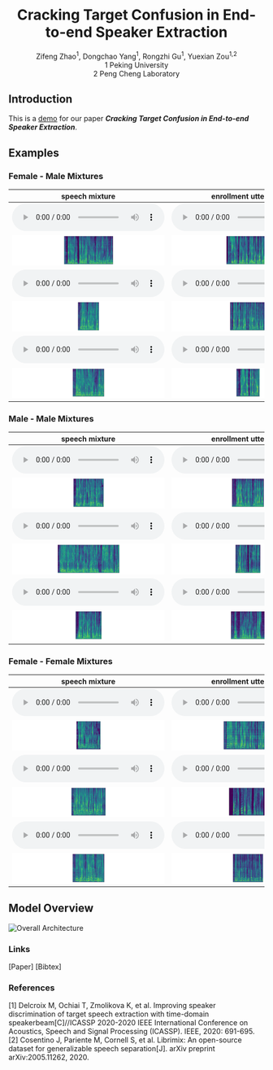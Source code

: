 # <center> Cracking Target Confusion in End-to-end Speaker Extraction </center>

<center> Zifeng Zhao<sup>1</sup>, Dongchao Yang<sup>1</sup>, Rongzhi Gu<sup>1</sup>, Yuexian Zou<sup>1,2</sup> </center> 

<center> 1 Peking University </center>

<center> 2 Peng Cheng Laboratory</center>

## Introduction
This is a [demo](https://zhazhafon.github.io/demo-confusion/) for our paper **_Cracking Target Confusion in End-to-end Speaker Extraction_**.

## Examples

### Female - Male Mixtures

| <center>speech mixture</center> | <center>enrollment utterance</center> | <center>baseline</center> | <center><center>ours</center> | <center>ground-truth</center> | 
| :--- | :--- | :--- | :--- | :--- |
|<audio src="wavs/male2female/1320-122617-0035_121-121726-0009.wav" controls preload></audio>|<audio src="wavs/male2female/1320-122612-0010_2094-142345-0048.wav" controls preload></audio>|<audio src="wavs/male2female/baseline/1320-122617-0035_121-121726-0009_s0.wav" controls preload></audio>|<audio src="wavs/male2female/ours/1320-122617-0035_121-121726-0009_s0.wav" controls preload></audio>|<audio src="wavs/male2female/gt/1320-122617-0035_121-121726-0009.wav" controls preload></audio>|
|<img src="wavs/male2female/1320-122617-0035_121-121726-0009.png"/>|<img src="wavs/male2female/1320-122612-0010_2094-142345-0048.png"/>|<img src="wavs/male2female/baseline/1320-122617-0035_121-121726-0009_s0.png"/>|<img src="wavs/male2female/ours/1320-122617-0035_121-121726-0009_s0.png"/>|<img src="wavs/male2female/gt/1320-122617-0035_121-121726-0009.png"/>|
|<audio src="wavs/male2female/5105-28240-0005_6829-68769-0010.wav" controls preload></audio>|<audio src="wavs/male2female/5105-28241-0019_2830-3980-0050.wav" controls preload></audio>|<audio src="wavs/male2female/baseline/5105-28240-0005_6829-68769-0010_s0.wav" controls preload></audio>|<audio src="wavs/male2female/ours/5105-28240-0005_6829-68769-0010_s0.wav" controls preload></audio>|<audio src="wavs/male2female/gt/5105-28240-0005_6829-68769-0010.wav" controls preload></audio>|
|<img src="wavs/male2female/5105-28240-0005_6829-68769-0010.png"/>|<img src="wavs/male2female/5105-28241-0019_2830-3980-0050.png"/>|<img src="wavs/male2female/baseline/5105-28240-0005_6829-68769-0010_s0.png"/>|<img src="wavs/male2female/ours/5105-28240-0005_6829-68769-0010_s0.png"/>|<img src="wavs/male2female/gt/5105-28240-0005_6829-68769-0010.png"/>|
|<audio src="wavs/male2female/3570-5695-0010_5105-28240-0015.wav" controls preload></audio>|<audio src="wavs/male2female/5683-32866-0001_5105-28241-0016.wav" controls preload></audio>|<audio src="wavs/male2female/baseline/3570-5695-0010_5105-28240-0015_s1.wav" controls preload></audio>|<audio src="wavs/male2female/ours/3570-5695-0010_5105-28240-0015_s1.wav" controls preload></audio>|<audio src="wavs/male2female/gt/3570-5695-0010_5105-28240-0015.wav" controls preload></audio>|
|<img src="wavs/male2female/3570-5695-0010_5105-28240-0015.png"/>|<img src="wavs/male2female/5683-32866-0001_5105-28241-0016.png"/>|<img src="wavs/male2female/baseline/3570-5695-0010_5105-28240-0015_s1.png"/>|<img src="wavs/male2female/ours/3570-5695-0010_5105-28240-0015_s1.png"/>|<img src="wavs/male2female/gt/3570-5695-0010_5105-28240-0015.png"/>|

### Male - Male Mixtures

| <center>speech mixture</center> | <center>enrollment utterance</center> | <center>baseline</center> | <center><center>ours</center> | <center>ground-truth</center> | 
| :--- | :--- | :--- | :--- | :--- |
|<audio src="wavs/male2male/908-31957-0007_5105-28233-0000.wav" controls preload></audio>|<audio src="wavs/male2male/6829-68769-0023_5105-28240-0012.wav" controls preload></audio>|<audio src="wavs/male2male/baseline/908-31957-0007_5105-28233-0000_s1.wav" controls preload></audio>|<audio src="wavs/male2male/ours/908-31957-0007_5105-28233-0000_s1.wav" controls preload></audio>|<audio src="wavs/male2male/gt/908-31957-0007_5105-28233-0000.wav" controls preload></audio>|
|<img src="wavs/male2male/908-31957-0007_5105-28233-0000.png"/>|<img src="wavs/male2male/6829-68769-0023_5105-28240-0012.png"/>|<img src="wavs/male2male/baseline/908-31957-0007_5105-28233-0000_s1.png"/>|<img src="wavs/male2male/ours/908-31957-0007_5105-28233-0000_s1.png"/>|<img src="wavs/male2male/gt/908-31957-0007_5105-28233-0000.png"/>|
|<audio src="wavs/male2male/4077-13754-0011_2300-131720-0008.wav" controls preload></audio>|<audio src="wavs/male2male/1188-133604-0029_4077-13751-0006.wav" controls preload></audio>|<audio src="wavs/male2male/baseline/4077-13754-0011_2300-131720-0008_s0.wav" controls preload></audio>|<audio src="wavs/male2male/ours/4077-13754-0011_2300-131720-0008_s0.wav" controls preload></audio>|<audio src="wavs/male2male/gt/4077-13754-0011_2300-131720-0008.wav" controls preload></audio>|
|<img src="wavs/male2male/4077-13754-0011_2300-131720-0008.png"/>|<img src="wavs/male2male/1188-133604-0029_4077-13751-0006.png"/>|<img src="wavs/male2male/baseline/4077-13754-0011_2300-131720-0008_s0.png"/>|<img src="wavs/male2male/ours/4077-13754-0011_2300-131720-0008_s0.png"/>|<img src="wavs/male2male/gt/4077-13754-0011_2300-131720-0008.png"/>|
|<audio src="wavs/male2male/61-70968-0014_8224-274384-0003.wav" controls preload></audio>|<audio src="wavs/male2male/1221-135767-0005_61-70970-0020.wav" controls preload></audio>|<audio src="wavs/male2male/baseline/61-70968-0014_8224-274384-0003_s0.wav" controls preload></audio>|<audio src="wavs/male2male/ours/61-70968-0014_8224-274384-0003_s0.wav" controls preload></audio>|<audio src="wavs/male2male/gt/61-70968-0014_8224-274384-0003.wav" controls preload></audio>|
|<img src="wavs/male2male/61-70968-0014_8224-274384-0003.png"/>|<img src="wavs/male2male/1221-135767-0005_61-70970-0020.png"/>|<img src="wavs/male2male/baseline/61-70968-0014_8224-274384-0003_s0.png"/>|<img src="wavs/male2male/ours/61-70968-0014_8224-274384-0003_s0.png"/>|<img src="wavs/male2male/gt/61-70968-0014_8224-274384-0003.png"/>|

### Female - Female Mixtures

| <center>speech mixture</center> | <center>enrollment utterance</center> | <center>baseline</center> | <center><center>ours</center> | <center>ground-truth</center> | 
| :--- | :--- | :--- | :--- | :--- |
|<audio src="wavs/female2female/8463-287645-0013_5142-33396-0037.wav" controls preload></audio>|<audio src="wavs/female2female/8463-294828-0013_1221-135767-0021.wav" controls preload></audio>|<audio src="wavs/female2female/baseline/8463-287645-0013_5142-33396-0037_s0.wav" controls preload></audio>|<audio src="wavs/female2female/ours/8463-287645-0013_5142-33396-0037_s0.wav" controls preload></audio>|<audio src="wavs/female2female/gt/8463-287645-0013_5142-33396-0037.wav" controls preload></audio>|
|<img src="wavs/female2female/8463-287645-0013_5142-33396-0037.png"/>|<img src="wavs/female2female/8463-294828-0013_1221-135767-0021.png"/>|<img src="wavs/female2female/baseline/8463-287645-0013_5142-33396-0037_s0.png"/>|<img src="wavs/female2female/ours/8463-287645-0013_5142-33396-0037_s0.png"/>|<img src="wavs/female2female/gt/8463-287645-0013_5142-33396-0037.png"/>|
|<audio src="wavs/female2female/237-134500-0002_4970-29093-0019.wav" controls preload></audio>|<audio src="wavs/female2female/4970-29095-0009_5639-40744-0014.wav" controls preload></audio>|<audio src="wavs/female2female/baseline/237-134500-0002_4970-29093-0019_s1.wav" controls preload></audio>|<audio src="wavs/female2female/ours/237-134500-0002_4970-29093-0019_s1.wav" controls preload></audio>|<audio src="wavs/female2female/gt/237-134500-0002_4970-29093-0019.wav" controls preload></audio>|
|<img src="wavs/female2female/237-134500-0002_4970-29093-0019.png"/>|<img src="wavs/female2female/4970-29095-0009_5639-40744-0014.png"/>|<img src="wavs/female2female/baseline/237-134500-0002_4970-29093-0019_s1.png"/>|<img src="wavs/female2female/ours/237-134500-0002_4970-29093-0019_s1.png"/>|<img src="wavs/female2female/gt/237-134500-0002_4970-29093-0019.png"/>|
|<audio src="wavs/female2female/4446-2275-0042_3570-5696-0004.wav" controls preload></audio>|<audio src="wavs/female2female/3570-5695-0007_5105-28233-0001.wav" controls preload></audio>|<audio src="wavs/female2female/baseline/4446-2275-0042_3570-5696-0004_s1.wav" controls preload></audio>|<audio src="wavs/female2female/ours/4446-2275-0042_3570-5696-0004_s1.wav" controls preload></audio>|<audio src="wavs/female2female/gt/4446-2275-0042_3570-5696-0004.wav" controls preload></audio>|
|<img src="wavs/female2female/4446-2275-0042_3570-5696-0004.png"/>|<img src="wavs/female2female/3570-5695-0007_5105-28233-0001.png"/>|<img src="wavs/female2female/baseline/4446-2275-0042_3570-5696-0004_s1.png"/>|<img src="wavs/female2female/ours/4446-2275-0042_3570-5696-0004_s1.png"/>|<img src="wavs/female2female/gt/4446-2275-0042_3570-5696-0004.png"/>|

## Model Overview
<img src="imgs/model.png" alt="Overall Architecture"/>

### Links

[Paper] [Bibtex]

### References

[1] Delcroix M, Ochiai T, Zmolikova K, et al. Improving speaker discrimination of target speech extraction with time-domain speakerbeam[C]//ICASSP 2020-2020 IEEE International Conference on Acoustics, Speech and Signal Processing (ICASSP). IEEE, 2020: 691-695.
[2] Cosentino J, Pariente M, Cornell S, et al. Librimix: An open-source dataset for generalizable speech separation[J]. arXiv preprint arXiv:2005.11262, 2020.